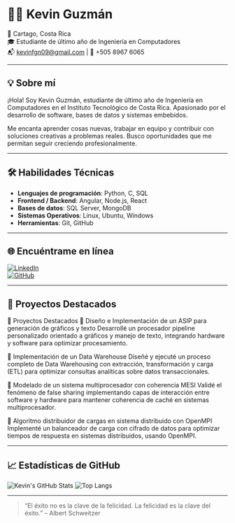 # 👨‍💻 Kevin Guzmán

📍 Cartago, Costa Rica  
🎓 Estudiante de último año de Ingeniería en Computadores  
📬 kevinfgn09@gmail.com | 📱 +505 8967 6065  

---

## 💡 Sobre mí

¡Hola! Soy Kevin Guzmán, estudiante de último año de Ingeniería en Computadores en el Instituto Tecnológico de Costa Rica. Apasionado por el desarrollo de software, bases de datos y sistemas embebidos.

Me encanta aprender cosas nuevas, trabajar en equipo y contribuir con soluciones creativas a problemas reales. Busco oportunidades que me permitan seguir creciendo profesionalmente.

---

## 🛠️ Habilidades Técnicas

- **Lenguajes de programación**: Python, C, SQL
- **Frontend / Backend**: Angular, Node.js, React
- **Bases de datos**: SQL Server, MongoDB
- **Sistemas Operativos**: Linux, Ubuntu, Windows
- **Herramientas**: Git, GitHub

---

## 🌐 Encuéntrame en línea

[![LinkedIn](https://img.shields.io/badge/LinkedIn-Kevin%20Guzmán-0077B5?style=flat-square&logo=linkedin)](https://www.linkedin.com/in/kevin-guzm%C3%A1n-77a7ab33a/)  
[![GitHub](https://img.shields.io/badge/GitHub-Kevinfgn-181717?style=flat-square&logo=github)](https://github.com/Kevinfgn)

---

## 📌 Proyectos Destacados

📌 Proyectos Destacados
🔹 Diseño e Implementación de un ASIP para generación de gráficos y texto
Desarrollé un procesador pipeline personalizado orientado a gráficos y manejo de texto, integrando hardware y software para optimizar procesamiento.

🔹 Implementación de un Data Warehouse
Diseñé y ejecuté un proceso completo de Data Warehousing con extracción, transformación y carga (ETL) para optimizar consultas analíticas sobre datos transaccionales.

🔹 Modelado de un sistema multiprocesador con coherencia MESI
Validé el fenómeno de false sharing implementando capas de interacción entre software y hardware para mantener coherencia de caché en sistemas multiprocesador.

🔹 Algoritmo distribuidor de cargas en sistema distribuido con OpenMPI
Implementé un balanceador de carga con cifrado de datos para optimizar tiempos de respuesta en sistemas distribuidos, usando OpenMPI.





---

## 📈 Estadísticas de GitHub

![Kevin's GitHub Stats](https://github-readme-stats.vercel.app/api?username=Kevinfgn&show_icons=true&theme=radical)
![Top Langs](https://github-readme-stats.vercel.app/api/top-langs/?username=Kevinfgn&layout=compact&theme=radical)

---

> “El éxito no es la clave de la felicidad. La felicidad es la clave del éxito.” – Albert Schweitzer
